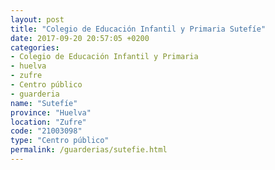 ```yaml
---
layout: post
title: "Colegio de Educación Infantil y Primaria Sutefíe"
date: 2017-09-20 20:57:05 +0200
categories:
- Colegio de Educación Infantil y Primaria
- huelva
- zufre
- Centro público
- guarderia
name: "Sutefíe"
province: "Huelva"
location: "Zufre"
code: "21003098"
type: "Centro público"
permalink: /guarderias/sutefie.html
---
```

